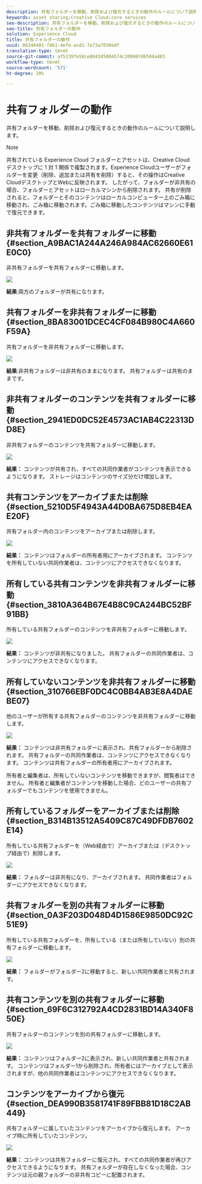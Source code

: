 ```yaml
---
description: 共有フォルダーを移動、削除および復元するときの動作のルールについて説明します。
keywords: asset sharing;Creative Cloud;core services
seo-description: 共有フォルダーを移動、削除および復元するときの動作のルールについて説明します。
seo-title: 共有フォルダーの動作
solution: Experience Cloud
title: 共有フォルダーの動作
uuid: 86348401-f4b1-4efe-acd1-7e73a7030edf
translation-type: tm+mt
source-git-commit: af5339fe58ce884345804574c209907d6504a483
workflow-type: tm+mt
source-wordcount: '571'
ht-degree: 20%

---
```



# 共有フォルダーの動作

共有フォルダーを移動、削除および復元するときの動作のルールについて説明します。

>[!NOTE]
>
>共有されている Experience Cloud フォルダーとアセットは、Creative Cloud デスクトップに 1 対 1 関係で複製されます。Experience Cloudユーザーがフォルダーを変更（削除、追加または共有を削除）すると、その操作はCreative CloudデスクトップとWebに反映されます。 したがって、フォルダーが非共有の場合、フォルダーとアセットはローカルマシンから削除されます。 共有が削除されると、フォルダーとそのコンテンツはローカルコンピューター上のごみ箱に移動され、ごみ箱に移動されます。ごみ箱に移動したコンテンツはマシンに手動で復元できます。

## 非共有フォルダーを共有フォルダーに移動 {#section_A9BAC1A244A246A984AC62660E61E0C0}

非共有フォルダーを共有フォルダーに移動します。

![](assets/01_assets_move.png)

**結果**:両方のフォルダーが共有になります。

## 共有フォルダーを非共有フォルダーに移動 {#section_8BA83001DCEC4CF084B980C4A660F59A}

共有フォルダーを非共有フォルダーに移動します。

![](assets/02_assets_move.png)

**結果**:非共有フォルダーは非共有のままになります。 共有フォルダーは共有のままです。

## 非共有フォルダーのコンテンツを共有フォルダーに移動 {#section_2941ED0DC52E4573AC1AB4C22313DD8E}

非共有フォルダーのコンテンツを共有フォルダーに移動します。

![](assets/03_assets_move.png)

**結果：** コンテンツが共有され、すべての共同作業者がコンテンツを表示できるようになります。 ストレージはコンテンツのサイズ分だけ増加します。

## 共有コンテンツをアーカイブまたは削除 {#section_5210D5F4943A44D0BA675D8EB4EAE20F}

共有フォルダー内のコンテンツをアーカイブまたは削除します。

![](assets/04_assets_move.png)

**結果：** コンテンツはフォルダーの所有者用にアーカイブされます。 コンテンツを所有していない共同作業者は、コンテンツにアクセスできなくなります。

## 所有している共有コンテンツを非共有フォルダーに移動 {#section_3810A364B67E4B8C9CA244BC52BF91BB}

所有している共有フォルダーのコンテンツを非共有フォルダーに移動します。

![](assets/05_assets_move.png)

**結果：** コンテンツが非共有になりました。 共有フォルダーの共同作業者は、コンテンツにアクセスできなくなります。

## 所有していないコンテンツを非共有フォルダーに移動 {#section_310766EBF0DC4C0BB4AB3E8A4DAEBE07}

他のユーザーが所有する共有フォルダーのコンテンツを非共有フォルダーに移動します。

![](assets/06_assets_move.png)

**結果：** コンテンツは非共有フォルダーに表示され、共有フォルダーから削除されます。 共有フォルダーの共同作業者は、コンテンツにアクセスできなくなります。 コンテンツは共有フォルダーの所有者用にアーカイブされます。

所有者と編集者は、所有していないコンテンツを移動できますが、閲覧者はできません。 所有者と編集者がコンテンツを移動した場合、どのユーザーの共有フォルダーでもコンテンツを使用できません。

## 所有しているフォルダーをアーカイブまたは削除 {#section_B314B13512A5409C87C49DFDB7602E14}

所有している共有フォルダーを（Web経由で）アーカイブまたは（デスクトップ経由で）削除します。

![](assets/07_assets_move.png)

**結果：** フォルダーは非共有になり、アーカイブされます。 共同作業者はフォルダーにアクセスできなくなります。

## 共有フォルダーを別の共有フォルダーに移動 {#section_0A3F203D048D4D1586E9850DC92C51E9}

所有している共有フォルダーを、所有している（または所有していない）別の共有フォルダーに移動します。

![](assets/09_assets_move.png)

**結果：** フォルダーがフォルダー2に移動すると、新しい共同作業者と共有されます。

## 共有コンテンツを別の共有フォルダーに移動 {#section_69F6C312792A4CD2831BD14A340F850E}

共有フォルダーのコンテンツを別の共有フォルダーに移動します。

![](assets/11_assets_move.png)

**結果：** コンテンツはフォルダー2に表示され、新しい共同作業者と共有されます。 コンテンツはフォルダー1から削除され、所有者にはアーカイブとして表示されますが、他の共同作業者はコンテンツにアクセスできなくなります。

## コンテンツをアーカイブから復元 {#section_DEA990B3581741F89FBB81D18C2AB449}

共有フォルダーに属していたコンテンツをアーカイブから復元します。 アーカイブ時に所有していたコンテンツ。

![](assets/12_assets_move.png)

**結果：** コンテンツは共有フォルダーに復元され、すべての共同作業者が再びアクセスできるようになります。 共有フォルダーが存在しなくなった場合、コンテンツは元の親フォルダーの非共有コピーに配置されます。
